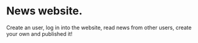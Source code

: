 # News website.
Create an user, log in into the website, read news from other users, create your own and published it!
